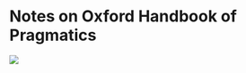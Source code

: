# Notes on Oxford Handbook of Pragmatics

![](https://global.oup.com/academic/covers/uk/pop-up/9780199697960)
